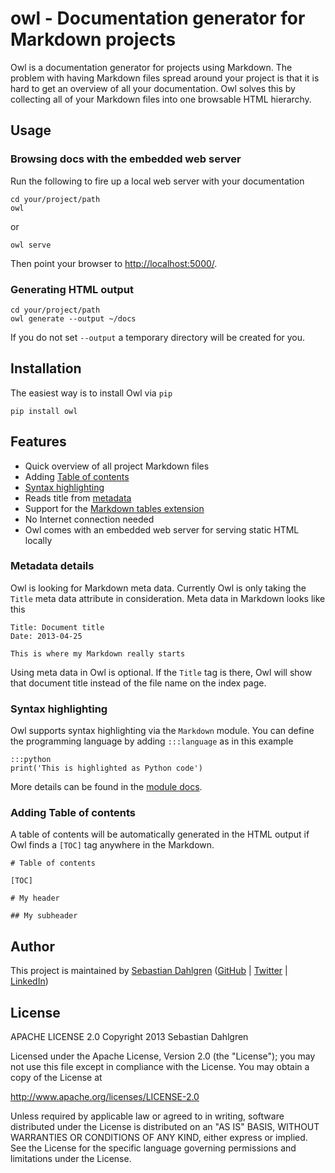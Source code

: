 # owl - Documentation generator for Markdown projects

Owl is a documentation generator for projects using Markdown. The problem with having Markdown files spread around your project is that it is hard to get an overview of all your documentation. Owl solves this by collecting all of your Markdown files into one browsable HTML hierarchy.

## Usage

### Browsing docs with the embedded web server

Run the following to fire up a local web server with your documentation

    cd your/project/path
    owl

or

    owl serve

Then point your browser to [http://localhost:5000/](http://localhost:5000/).

### Generating HTML output

    cd your/project/path
    owl generate --output ~/docs

If you do not set `--output` a temporary directory will be created for you.


## Installation

The easiest way is to install Owl via `pip`

    pip install owl

## Features

- Quick overview of all project Markdown files
- Adding [Table of contents](http://pythonhosted.org/Markdown/extensions/toc.html)
- [Syntax highlighting](http://pythonhosted.org/Markdown/extensions/code_hilite.html)
- Reads title from [metadata](http://pythonhosted.org/Markdown/extensions/meta_data.html)
- Support for the [Markdown tables extension](http://pythonhosted.org/Markdown/extensions/tables.html)
- No Internet connection needed
- Owl comes with an embedded web server for serving static HTML locally

### Metadata details

Owl is looking for Markdown meta data. Currently Owl is only taking the `Title` meta data attribute in consideration. Meta data in Markdown looks like this

    Title: Document title
    Date: 2013-04-25

    This is where my Markdown really starts

Using meta data in Owl is optional. If the `Title` tag is there, Owl will show that document title instead of the file name on the index page.

### Syntax highlighting

Owl supports syntax highlighting via the `Markdown` module. You can define the programming language by adding `:::language` as in this example

    :::python
    print('This is highlighted as Python code')

More details can be found in the [module docs](http://pythonhosted.org/Markdown/extensions/code_hilite.html).

### Adding Table of contents

A table of contents will be automatically generated in the HTML output if Owl finds a `[TOC]` tag anywhere in the Markdown.

    # Table of contents

    [TOC]

    # My header

    ## My subheader

Author
------

This project is maintained by [Sebastian Dahlgren](http://www.sebastiandahlgren.se) ([GitHub](https://github.com/sebdah) | [Twitter](https://twitter.com/sebdah) | [LinkedIn](http://www.linkedin.com/in/sebastiandahlgren))

License
-------

APACHE LICENSE 2.0
Copyright 2013 Sebastian Dahlgren

Licensed under the Apache License, Version 2.0 (the "License");
you may not use this file except in compliance with the License.
You may obtain a copy of the License at

   http://www.apache.org/licenses/LICENSE-2.0

Unless required by applicable law or agreed to in writing, software
distributed under the License is distributed on an "AS IS" BASIS,
WITHOUT WARRANTIES OR CONDITIONS OF ANY KIND, either express or implied.
See the License for the specific language governing permissions and
limitations under the License.
